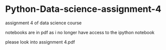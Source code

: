 # Python-Data-science-assignment-4
assignment 4 of data science course

notebooks are in pdf as i no longer have access to the ipython notebook

please look into assignment 4.pdf

